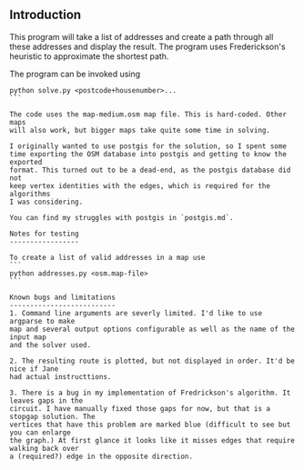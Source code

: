 Introduction
-------------

This program will take a list of addresses and create a path
through all these addresses and display the result. The program
uses Frederickson's heuristic to approximate the shortest path.

The program can be invoked using 
````
python solve.py <postcode+housenumber>...
```

The code uses the map-medium.osm map file. This is hard-coded. Other maps
will also work, but bigger maps take quite some time in solving.

I originally wanted to use postgis for the solution, so I spent some
time exporting the OSM database into postgis and getting to know the exported
format. This turned out to be a dead-end, as the postgis database did not
keep vertex identities with the edges, which is required for the algorithms
I was considering.

You can find my struggles with postgis in `postgis.md`.

Notes for testing
-----------------

To create a list of valid addresses in a map use
```
python addresses.py <osm.map-file>
```

Known bugs and limitations
--------------------------
1. Command line arguments are severly limited. I'd like to use argparse to make
map and several output options configurable as well as the name of the input map
and the solver used.

2. The resulting route is plotted, but not displayed in order. It'd be nice if Jane
had actual instructtions.

3. There is a bug in my implementation of Fredrickson's algorithm. It leaves gaps in the
circuit. I have manually fixed those gaps for now, but that is a stopgap solution. The
vertices that have this problem are marked blue (difficult to see but you can enlarge 
the graph.) At first glance it looks like it misses edges that require walking back over
a (required?) edge in the opposite direction.
